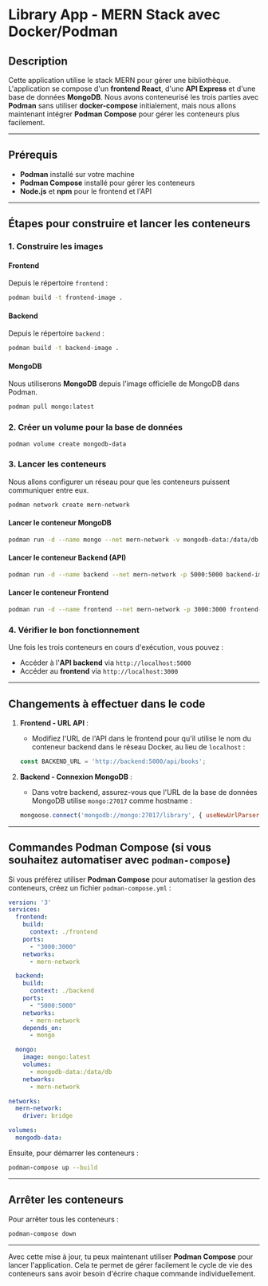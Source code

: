 
# Library App - MERN Stack avec Docker/Podman

## Description

Cette application utilise le stack MERN pour gérer une bibliothèque. L'application se compose d'un **frontend React**, d'une **API Express** et d'une base de données **MongoDB**. Nous avons conteneurisé les trois parties avec **Podman** sans utiliser **docker-compose** initialement, mais nous allons maintenant intégrer **Podman Compose** pour gérer les conteneurs plus facilement.

---

## Prérequis

- **Podman** installé sur votre machine
- **Podman Compose** installé pour gérer les conteneurs
- **Node.js** et **npm** pour le frontend et l'API

---

## Étapes pour construire et lancer les conteneurs

### 1. Construire les images

#### Frontend
Depuis le répertoire `frontend` :

```bash
podman build -t frontend-image .
```

#### Backend
Depuis le répertoire `backend` :

```bash
podman build -t backend-image .
```

#### MongoDB
Nous utiliserons **MongoDB** depuis l'image officielle de MongoDB dans Podman.

```bash
podman pull mongo:latest
```

### 2. Créer un volume pour la base de données

```bash
podman volume create mongodb-data
```

### 3. Lancer les conteneurs

Nous allons configurer un réseau pour que les conteneurs puissent communiquer entre eux.

```bash
podman network create mern-network
```

#### Lancer le conteneur MongoDB

```bash
podman run -d --name mongo --net mern-network -v mongodb-data:/data/db mongo:latest
```

#### Lancer le conteneur Backend (API)

```bash
podman run -d --name backend --net mern-network -p 5000:5000 backend-image
```

#### Lancer le conteneur Frontend

```bash
podman run -d --name frontend --net mern-network -p 3000:3000 frontend-image
```

### 4. Vérifier le bon fonctionnement

Une fois les trois conteneurs en cours d'exécution, vous pouvez :

- Accéder à l'**API backend** via `http://localhost:5000`
- Accéder au **frontend** via `http://localhost:3000`

---

## Changements à effectuer dans le code

1. **Frontend - URL API** :
   - Modifiez l'URL de l'API dans le frontend pour qu'il utilise le nom du conteneur backend dans le réseau Docker, au lieu de `localhost` :
   ```ts
   const BACKEND_URL = 'http://backend:5000/api/books';
   ```

2. **Backend - Connexion MongoDB** :
   - Dans votre backend, assurez-vous que l'URL de la base de données MongoDB utilise `mongo:27017` comme hostname :
   ```js
   mongoose.connect('mongodb://mongo:27017/library', { useNewUrlParser: true, useUnifiedTopology: true });
   ```

---

## Commandes Podman Compose (si vous souhaitez automatiser avec `podman-compose`)

Si vous préférez utiliser **Podman Compose** pour automatiser la gestion des conteneurs, créez un fichier `podman-compose.yml` :

```yaml
version: '3'
services:
  frontend:
    build:
      context: ./frontend
    ports:
      - "3000:3000"
    networks:
      - mern-network

  backend:
    build:
      context: ./backend
    ports:
      - "5000:5000"
    networks:
      - mern-network
    depends_on:
      - mongo

  mongo:
    image: mongo:latest
    volumes:
      - mongodb-data:/data/db
    networks:
      - mern-network

networks:
  mern-network:
    driver: bridge

volumes:
  mongodb-data:
```

Ensuite, pour démarrer les conteneurs :

```bash
podman-compose up --build
```

---

## Arrêter les conteneurs

Pour arrêter tous les conteneurs :

```bash
podman-compose down
```

---

Avec cette mise à jour, tu peux maintenant utiliser **Podman Compose** pour lancer l'application. Cela te permet de gérer facilement le cycle de vie des conteneurs sans avoir besoin d'écrire chaque commande individuellement.
